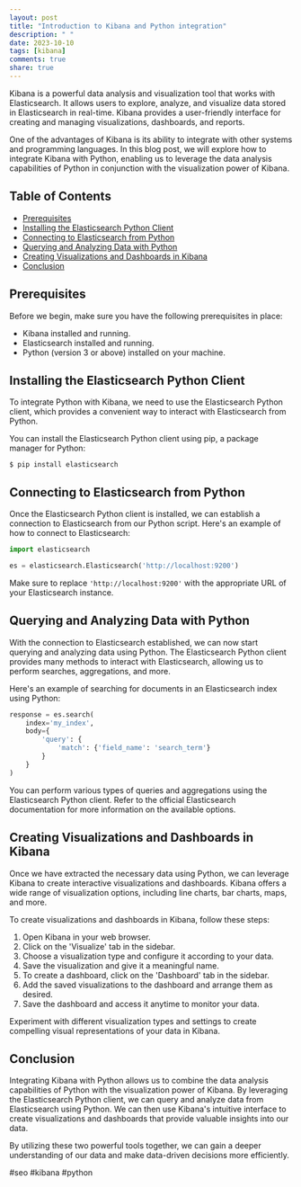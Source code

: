 ```yaml
---
layout: post
title: "Introduction to Kibana and Python integration"
description: " "
date: 2023-10-10
tags: [kibana]
comments: true
share: true
---
```


Kibana is a powerful data analysis and visualization tool that works with Elasticsearch. It allows users to explore, analyze, and visualize data stored in Elasticsearch in real-time. Kibana provides a user-friendly interface for creating and managing visualizations, dashboards, and reports.

One of the advantages of Kibana is its ability to integrate with other systems and programming languages. In this blog post, we will explore how to integrate Kibana with Python, enabling us to leverage the data analysis capabilities of Python in conjunction with the visualization power of Kibana.

## Table of Contents
- [Prerequisites](#prerequisites)
- [Installing the Elasticsearch Python Client](#installing-the-elasticsearch-python-client)
- [Connecting to Elasticsearch from Python](#connecting-to-elasticsearch-from-python)
- [Querying and Analyzing Data with Python](#querying-and-analyzing-data-with-python)
- [Creating Visualizations and Dashboards in Kibana](#creating-visualizations-and-dashboards-in-kibana)
- [Conclusion](#conclusion)

## Prerequisites

Before we begin, make sure you have the following prerequisites in place:

- Kibana installed and running.
- Elasticsearch installed and running.
- Python (version 3 or above) installed on your machine.

## Installing the Elasticsearch Python Client

To integrate Python with Kibana, we need to use the Elasticsearch Python client, which provides a convenient way to interact with Elasticsearch from Python.

You can install the Elasticsearch Python client using pip, a package manager for Python:

```
$ pip install elasticsearch
```

## Connecting to Elasticsearch from Python

Once the Elasticsearch Python client is installed, we can establish a connection to Elasticsearch from our Python script. Here's an example of how to connect to Elasticsearch:

```python
import elasticsearch

es = elasticsearch.Elasticsearch('http://localhost:9200')
```

Make sure to replace `'http://localhost:9200'` with the appropriate URL of your Elasticsearch instance.

## Querying and Analyzing Data with Python

With the connection to Elasticsearch established, we can now start querying and analyzing data using Python. The Elasticsearch Python client provides many methods to interact with Elasticsearch, allowing us to perform searches, aggregations, and more.

Here's an example of searching for documents in an Elasticsearch index using Python:

```python
response = es.search(
    index='my_index',
    body={
        'query': {
            'match': {'field_name': 'search_term'}
        }
    }
)
```

You can perform various types of queries and aggregations using the Elasticsearch Python client. Refer to the official Elasticsearch documentation for more information on the available options.

## Creating Visualizations and Dashboards in Kibana

Once we have extracted the necessary data using Python, we can leverage Kibana to create interactive visualizations and dashboards. Kibana offers a wide range of visualization options, including line charts, bar charts, maps, and more.

To create visualizations and dashboards in Kibana, follow these steps:

1. Open Kibana in your web browser.
2. Click on the 'Visualize' tab in the sidebar.
3. Choose a visualization type and configure it according to your data.
4. Save the visualization and give it a meaningful name.
5. To create a dashboard, click on the 'Dashboard' tab in the sidebar.
6. Add the saved visualizations to the dashboard and arrange them as desired.
7. Save the dashboard and access it anytime to monitor your data.

Experiment with different visualization types and settings to create compelling visual representations of your data in Kibana.

## Conclusion

Integrating Kibana with Python allows us to combine the data analysis capabilities of Python with the visualization power of Kibana. By leveraging the Elasticsearch Python client, we can query and analyze data from Elasticsearch using Python. We can then use Kibana's intuitive interface to create visualizations and dashboards that provide valuable insights into our data.

By utilizing these two powerful tools together, we can gain a deeper understanding of our data and make data-driven decisions more efficiently.

#seo #kibana #python